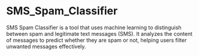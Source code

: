 # SMS_Spam_Classifier
SMS Spam Classifier is a tool that uses machine learning to distinguish between spam and legitimate text messages (SMS). It analyzes the content of messages to predict whether they are spam or not, helping users filter unwanted messages effectively.
